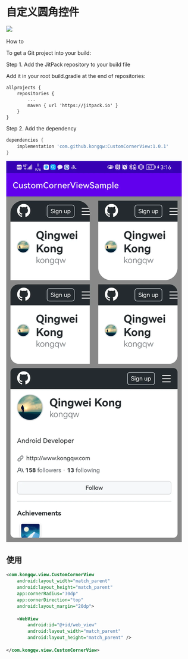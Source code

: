 # 自定义圆角控件

[![](https://jitpack.io/v/kongqw/CustomCornerView.svg)](https://jitpack.io/#kongqw/CustomCornerView)

How to

To get a Git project into your build:

Step 1. Add the JitPack repository to your build file

Add it in your root build.gradle at the end of repositories:

``` gralde
allprojects {
	repositories {
		...
		maven { url 'https://jitpack.io' }
	}
}
```

Step 2. Add the dependency

``` gradle
dependencies {
	implementation 'com.github.kongqw:CustomCornerView:1.0.1'
}
```

![](https://raw.githubusercontent.com/kongqw/CustomCornerView/main/imgs/CustomCornerView.webp)

## 使用

``` xml
<com.kongqw.view.CustomCornerView
    android:layout_width="match_parent"
    android:layout_height="match_parent"
    app:cornerRadius="30dp"
    app:cornerDirection="top"
    android:layout_margin="20dp">

    <WebView
        android:id="@+id/web_view"
        android:layout_width="match_parent"
        android:layout_height="match_parent" />

</com.kongqw.view.CustomCornerView>
```
